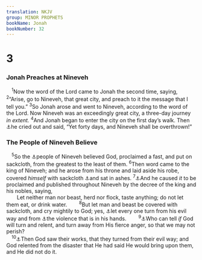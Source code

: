 ```yaml
---
translation: NKJV
group: MINOR PROPHETS
bookName: Jonah 
bookNumber: 32
---
```


<div class="title"><h1>3</h1><h3>Jonah Preaches at Nineveh</h3></div>
<span class="verse gion_3_1"> <sup>1</sup>Now the word of the Lord came to Jonah the second time, saying, </span>
<span class="verse gion_3_2"><sup>2</sup>“Arise, go to Nineveh, that great city, and preach to it the message that I tell you.” </span>
<span class="verse gion_3_3"><sup>3</sup>So Jonah arose and went to Nineveh, according to the word of the Lord. Now Nineveh was an exceedingly great city, a three-day journey <i>in</i> <i>extent.</i></span>
<span class="verse gion_3_4"><sup>4</sup>And Jonah began to enter the city on the first day’s walk. Then <a data-toggle="tooltip" data-placement="bottom" title="(Deut. 18:22)">⚓</a>he cried out and said, “Yet forty days, and Nineveh shall be overthrown!”<br/></span>
<div class="title"><h3>The People of Nineveh Believe</h3></div>
<span class="verse gion_3_5"> <sup>5</sup>So the <a data-toggle="tooltip" data-placement="bottom" title="(Matt. 12:41; Luke 11:32)">⚓</a>people of Nineveh believed God, proclaimed a fast, and put on sackcloth, from the greatest to the least of them. </span>
<span class="verse gion_3_6"><sup>6</sup>Then word came to the king of Nineveh; and he arose from his throne and laid aside his robe, covered <i>himself</i> with sackcloth <a data-toggle="tooltip" data-placement="bottom" title="Job 2:8">⚓</a>and sat in ashes. </span>
<span class="verse gion_3_7"><sup>7</sup><a data-toggle="tooltip" data-placement="bottom" title="2 Chr. 20:3; Dan. 3:29; Joel 2:15">⚓</a>And he caused <i>it</i> to be proclaimed and published throughout Nineveh by the decree of the king and his nobles, saying,<br/>  Let neither man nor beast, herd nor flock, taste anything; do not let them eat, or drink water. </span>
<span class="verse gion_3_8">  <sup>8</sup>But let man and beast be covered with sackcloth, and cry mightily to God; yes, <a data-toggle="tooltip" data-placement="bottom" title="Is. 58:6">⚓</a>let every one turn from his evil way and from <a data-toggle="tooltip" data-placement="bottom" title="Is. 59:6">⚓</a>the violence that is in his hands. </span>
<span class="verse gion_3_9">  <sup>9</sup><a data-toggle="tooltip" data-placement="bottom" title="2 Sam. 12:22; Joel 2:14; Amos 5:15">⚓</a>Who can tell <i>if</i> God will turn and relent, and turn away from His fierce anger, so that we may not perish?<br/></span>
<span class="verse gion_3_10"> <sup>10</sup><a data-toggle="tooltip" data-placement="bottom" title="Ex. 32:14; Jer. 18:8; Amos 7:3, 6">⚓</a>Then God saw their works, that they turned from their evil way; and God relented from the disaster that He had said He would bring upon them, and He did not do it.<br/></span>
